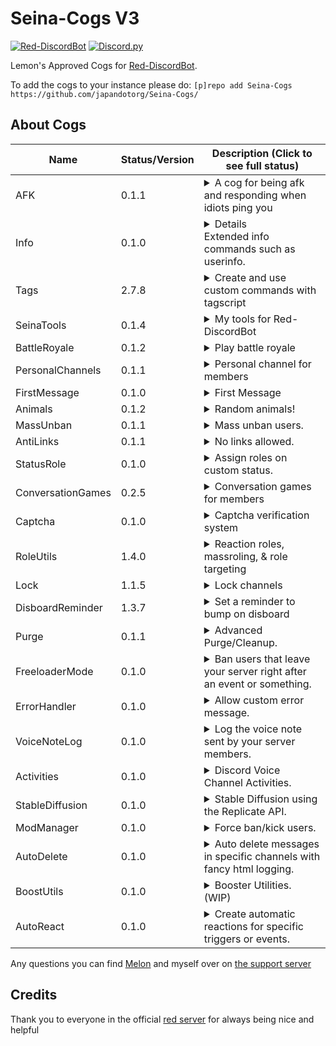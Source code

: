 # Seina-Cogs V3
[![Red-DiscordBot](https://img.shields.io/badge/Red--DiscordBot-V3-red.svg)](https://github.com/Cog-Creators/Red-DiscordBot) [![Discord.py](https://img.shields.io/badge/Discord.py-rewrite-blue.svg)](https://github.com/Rapptz/discord.py/tree/rewrite)

Lemon's Approved Cogs for [Red-DiscordBot](https://github.com/Cog-Creators/Red-DiscordBot/tree/V3/develop).

To add the cogs to your instance please do: `[p]repo add Seina-Cogs https://github.com/japandotorg/Seina-Cogs/`

## About Cogs
| Name        | Status/Version   | Description (Click to see full status)                                                                                           |
|-------------|------------------|----------------------------------------------------------------------------------------------------------------------------------|
| AFK         | 0.1.1            | <details>Away From Keyboard<summary>A cog for being afk and responding when idiots ping you</summary></details>                  |
| Info        | 0.1.0            | <details>Extended info commands.</details><summary>Extended info commands such as userinfo.</summary>                            |
| Tags        | 2.7.8            | <details>Create and use Tags<summary>Create and use custom commands with tagscript</summary></details>                           |
| SeinaTools  | 0.1.4            | <details><summary>My tools for Red-DiscordBot</summary>Some cool utility tools for Red-DiscordBot</details>                      |
| BattleRoyale| 0.1.2            | <details><summary>Play battle royale</summary>Play battle royale with your friends or join automated matches                     |
| PersonalChannels| 0.1.1            | <details><summary>Personal channel for members</summary>Personal channel for members                                         |
| FirstMessage| 0.1.0            | <details><summary>First Message</summary>A simple cog for jump to first message of a channel.</details>                          |
| Animals     | 0.1.2            | <details><summary>Random animals!</summary>Random animal images & facts</details>                                                |
| MassUnban   | 0.1.1            | <details><summary>Mass unban users.</summary>Mass unban users by the ban reason used</details>                                   |
| AntiLinks   | 0.1.1            | <details><summary>No links allowed.</summary>Removes all links in specified channels, with the ability to whitelist roles.</details> |
| StatusRole  | 0.1.0            | <details><summary>Assign roles on custom status.</summary>Assign roles to users for the duration in which they have certain custom statuses <details> |
| ConversationGames | 0.2.5            | <details><summary>Conversation games for members</summary>Conversation games for members</details>                         |
| Captcha     | 0.1.0            | <details><summary>Captcha verification system</summary>Captcha verification system</details>                                     |
| RoleUtils   | 1.4.0            | <details><summary>Reaction roles, massroling, & role targeting</summary>Reaction roles, massrolin & role targeting</details>     |
| Lock        | 1.1.5            | <details><summary>Lock channels</summary>Lock channels or the whole server</details>                                             |
| DisboardReminder | 1.3.7            | <details><summary>Set a reminder to bump on disboard</summary>Set a reminder to bump on disboard</details>                  |
| Purge       | 0.1.1            | <details><summary>Advanced Purge/Cleanup.</summary>Purge (deleted) messages that meet a criteria.</details>                      |
| FreeloaderMode | 0.1.0         | <details><summary>Ban users that leave your server right after an event or something.</summary>Ban freeloaders who leave your server right after an event or something.</details> |
| ErrorHandler | 0.1.0           | <details><summary>Allow custom error message.</summary>Adds ability to replace the output of the bots error handler when CommandInvokeError is raised, all other errors get handled by the old handler.</details> |
| VoiceNoteLog | 0.1.0           | <details><summary>Log the voice note sent by your server members.</summary>Log voice notes sent by your server members.</details> | 
| Activities  | 0.1.0            | <details><summary>Discord Voice Channel Activities.</summary>Discord Voice Channel Activities.</details>                         |
| StableDiffusion | 0.1.0            | <details><summary>Stable Diffusion using the Replicate API.</summary>Stable Diffusion using the Replicate API.</details>        |
| ModManager  | 0.1.0 | <details><summary>Force ban/kick users.</summary>Force ban/kick users so that they stay in the ban/kick list even if someone tries to manually unban them.</details>  |
| AutoDelete  | 0.1.0 | <details><summary>Auto delete messages in specific channels with fancy html logging.</summary>Auto delete messages in specific channels with fancy html logging.</details>  |
| BoostUtils  | 0.1.0 | <details><summary>Booster Utilities. (WIP)</summary>Various nitro boosting utilities. (WORK IN PROGRESS)</details>                          |
| AutoReact   | 0.1.0 | <details><summary>Create automatic reactions for specific triggers or events.</summary>Create automatic reactions for specific triggers or events.</details>  |


Any questions you can find [Melon](https://discord.com/oauth2/authorize?client_id=808706062013825036&scope=bot&permissions=1099511627767%20applications.commands) and myself over on [the support server](https://discord.gg/mXfYuMy92r)

## Credits
Thank you to everyone in the official [red server](https://discord.gg/red) for always being nice and helpful
